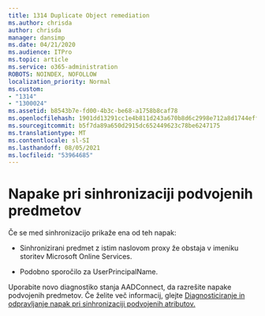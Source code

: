 ```yaml
---
title: 1314 Duplicate Object remediation
ms.author: chrisda
author: chrisda
manager: dansimp
ms.date: 04/21/2020
ms.audience: ITPro
ms.topic: article
ms.service: o365-administration
ROBOTS: NOINDEX, NOFOLLOW
localization_priority: Normal
ms.custom:
- "1314"
- "1300024"
ms.assetid: b8543b7e-fd00-4b3c-be68-a1758b8caf78
ms.openlocfilehash: 1901dd13291cc1e4b811d243a670b8d6c2998e712a8d1744effe7e3832c156da
ms.sourcegitcommit: b5f7da89a650d2915dc652449623c78be6247175
ms.translationtype: MT
ms.contentlocale: sl-SI
ms.lasthandoff: 08/05/2021
ms.locfileid: "53964685"
---
```

# <a name="duplicate-object-synchronization-errors"></a>Napake pri sinhronizaciji podvojenih predmetov

Če se med sinhronizacijo prikaže ena od teh napak:

- Sinhronizirani predmet z istim naslovom proxy že obstaja v imeniku storitev Microsoft Online Services.

- Podobno sporočilo za UserPrincipalName.

Uporabite novo diagnostiko stanja AADConnect, da razrešite napake podvojenih predmetov. Če želite več informacij, glejte [Diagnosticiranje in odpravljanje napak pri sinhronizaciji podvojenih atributov.](https://docs.microsoft.com/azure/active-directory/hybrid/how-to-connect-health-diagnose-sync-errors)
